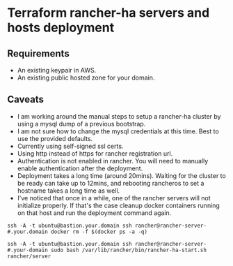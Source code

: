 # Terraform rancher-ha servers and hosts deployment

## Requirements

- An existing keypair in AWS.
- An existing public hosted zone for your domain.

## Caveats

- I am working around the manual steps to setup a rancher-ha cluster by using a mysql dump of a previous bootstrap.
- I am not sure how to change the mysql credentials at this time. Best to use the provided defaults.
- Currently using self-signed ssl certs.
- Using http instead of https for rancher registration url.
- Authentication is not enabled in rancher. You will need to manually enable authentication after the deployment.
- Deployment takes a long time (around 20mins). Waiting for the cluster to be ready can take up to 12mins, and rebooting rancheros to set a hostname takes
a long time as well.
- I've noticed that once in a while, one of the rancher servers will not initialize properly. If that's the case cleanup docker containers running on that host and run the deployment command again.

```
ssh -A -t ubuntu@bastion.your.domain ssh rancher@rancher-server-#.your.domain docker rm -f $(docker ps -a -q)

ssh -A -t ubuntu@bastion.your.domain ssh rancher@rancher-server-#.your-domain sudo bash /var/lib/rancher/bin/rancher-ha-start.sh rancher/server
```


